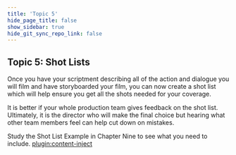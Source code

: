 ```yaml
---
title: 'Topic 5'
hide_page_title: false
show_sidebar: true
hide_git_sync_repo_link: false
---
```


## Topic 5: Shot Lists

Once you have your scriptment describing all of the action and dialogue you will film and have storyboarded your film, you can now create a shot list which will help ensure you get all the shots needed for your coverage.

It is better if your whole production team gives feedback on the shot list. Ultimately, it is the director who will make the final choice but hearing what other team members feel can help cut down on mistakes.

Study the Shot List Example in Chapter Nine to see what you need to include.
[plugin:content-inject](../_9-5)

